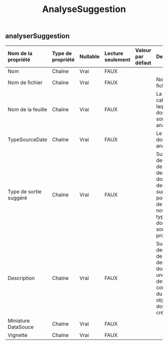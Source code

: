 ﻿---
title: AnalyseSuggestion
second_title: Aspose.Cells Cloud Documen
type: docs
url: /fr/specification/model/analyzesuggestion/
description: "Aspose.Cells Spécification du modèle cloud : AnalyseSuggestion. Gérez sans effort Excel et d'autres feuilles de calcul avec des fonctionnalités telles que l'ouverture, la génération, l'édition, le fractionnement, la fusion, la comparaison et la conversion."
weight: 50
---
## **analyserSuggestion**

 

| Nom de la propriété| Type de propriété| Nullable| Lecture seulement| Valeur par défaut| Description|
|:- |:- |:- |:- |:- |:- |
| Nom| Chaîne| Vrai| FAUX|||
| Nom de fichier| Chaîne| Vrai| FAUX|| Nom du fichier Excel.|
| Nom de la feuille| Chaîne| Vrai| FAUX|| La feuille de calcul dans laquelle les données sont analysées.|
| TypeSourceDate| Chaîne| Vrai| FAUX|| Le type de données analysées.|
| Type de sortie suggéré| Chaîne| Vrai| FAUX|| Sur la base des résultats de l'analyse des données, des suggestions pour créer de nouveaux types de données sont proposées.|
| Description| Chaîne| Vrai| FAUX|| Sur la base des résultats de l'analyse des données, une description commerciale du nouvel objet de données est créée.|
| Miniature DataSouce| Chaîne| Vrai| FAUX|||
| Vignette| Chaîne| Vrai| FAUX|||

